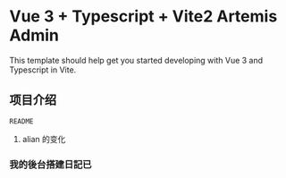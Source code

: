 <!--
 * @Description: 请输入....
 * @Author: Gavin
 * @Date: 2021-05-01 00:48:47
 * @LastEditTime: 2021-09-16 14:45:59
 * @LastEditors: Gavin
-->


# Vue 3 + Typescript + Vite2 Artemis Admin

This template should help get you started developing with Vue 3 and Typescript in Vite.

## 项目介绍
    README

1. alian 的变化


### 我的後台搭建日記已
